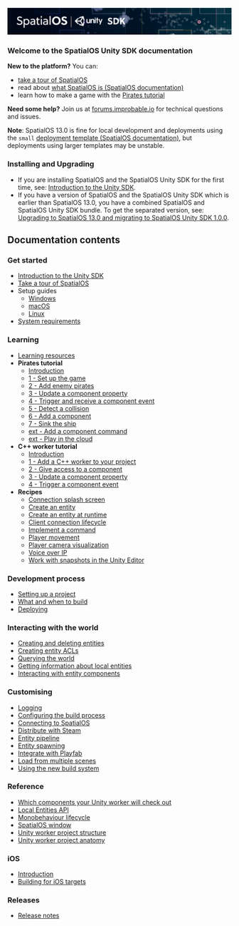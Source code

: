 ![SpatialOS Unity SDK documentation](assets/unity-sdk-header.png)

### Welcome to the SpatialOS Unity SDK documentation

**New to the platform?**
You can:
* [take a tour of SpatialOS](get-started/tour.md)
* read about [what SpatialOS is (SpatialOS documentation)](https://docs.improbable.io/reference/13.0/shared/concepts/spatialos)
* learn how to make a game with the [Pirates tutorial](tutorials/pirates/overview.md)

**Need some help?** Join us at [forums.improbable.io](https://forums.improbable.io) for technical questions and issues.

 **Note**:
SpatialOS 13.0 is fine for local development and deployments using the `small` [deployment template (SpatialOS documentation)](https://docs.improbable.io/reference/13.0/shared/reference/file-formats/launch-config#templates), but deployments using larger templates may be unstable.

### Installing and Upgrading
* If you are installing SpatialOS and the SpatialOS Unity SDK for the first time, see:
[Introduction to the Unity SDK](introduction.md).
* If you have a version of SpatialOS and the SpatialOS Unity SDK which is earlier than SpatialOS 13.0, you
have a combined SpatialOS and SpatialOS Unity SDK bundle. To get the separated version, see: [Upgrading to SpatialOS 13.0 and migrating to SpatialOS Unity SDK 1.0.0](migration.md).

## Documentation contents
### Get started
- [Introduction to the Unity SDK](introduction.md)
- [Take a tour of SpatialOS](get-started/tour.md)
- Setup guides
    - [Windows](get-started/setup/win.md)
    - [macOS](get-started/setup/mac.md)
    - [Linux](get-started/setup/linux.md)
- [System requirements](get-started/requirements.md)
### Learning
- [Learning resources](tutorials/learning-resources.md)
- **Pirates tutorial**
    - [Introduction](tutorials/pirates/overview.md)
    - [1 - Set up the game](tutorials/pirates/lesson1.md)
    - [2 - Add enemy pirates](tutorials/pirates/lesson2.md)
    - [3 - Update a component property](tutorials/pirates/lesson3.md)
    - [4 - Trigger and receive a component event](tutorials/pirates/lesson4.md)
    - [5 - Detect a collision](tutorials/pirates/lesson5.md)
    - [6 - Add a component](tutorials/pirates/lesson6.md)
    - [7 - Sink the ship](tutorials/pirates/lesson7.md)
    - [ext - Add a component command](tutorials/pirates/pirates-command.md)
    - [ext - Play in the cloud](tutorials/pirates/pirates-cloud.md)
- **C++ worker tutorial**
    + [Introduction](tutorials/cpp-worker-tutorial/introduction.md)
    + [1 - Add a C++ worker to your project](tutorials/cpp-worker-tutorial/add-cpp-worker.md)
    + [2 - Give access to a component](tutorials/cpp-worker-tutorial/give-component-access.md)
    + [3 - Update a component property](tutorials/cpp-worker-tutorial/move-pirate-ships.md)
    + [4 - Trigger a component event](tutorials/cpp-worker-tutorial/shooting-pirate-ships.md)
- **Recipes**
    - [Connection splash screen](tutorials/recipes/splash-screen.md)
    - [Create an entity](tutorials/recipes/entity-creation.md)
    - [Create an entity at runtime](tutorials/recipes/runtime-entity-creation.md)
    - [Client connection lifecycle](tutorials/recipes/client-lifecycle.md)
    - [Implement a command](tutorials/recipes/command.md)
    - [Player movement](tutorials/recipes/player-movement.md)
    - [Player camera visualization](tutorials/recipes/player-visualization.md)
    - [Voice over IP](tutorials/recipes/voip.md)
    - [Work with snapshots in the Unity Editor](tutorials/recipes/working-with-snapshots.md)
### Development process
- [Setting up a project](develop/set-up-unity-project.md)
- [What and when to build](develop/build.md)
- [Deploying](develop/deploy.md)
### Interacting with the world
- [Creating and deleting entities](interact-with-world/create-delete-entities.md)
- [Creating entity ACLs](interact-with-world/create-acls.md)
- [Querying the world](interact-with-world/query-world.md)
- [Getting information about local entities](interact-with-world/local-entities.md)
- [Interacting with entity components](interact-with-world/interact-components.md)
### Customising
- [Logging](customize/logging.md)
- [Configuring the build process](customize/configure-build.md)
- [Connecting to SpatialOS](customize/spatialos-connection.md)
- [Distribute with Steam](customize/steam.md)
- [Entity pipeline](customize/entity-pipeline.md)
- [Entity spawning](customize/spawn-rate-limiting.md)
- [Integrate with Playfab](customize/playfab.md)
- [Load from multiple scenes](customize/multiple-scenes.md)
- [Using the new build system](customize/minimal-build.md)
### Reference
- [Which components your Unity worker will check out](reference/component-interest.md)
- [Local Entities API](reference/local-entities-api.md)
- [Monobehaviour lifecycle](reference/monobehaviour-lifecycle.md)
- [SpatialOS window](reference/spatialos-window.md)
- [Unity worker project structure](reference/unity-worker-structure.md)
- [Unity worker project anatomy](reference/project-anatomy.md)
### iOS
- [Introduction](unity-ios/introduction.md)
- [Building for iOS targets](unity-ios/using.md)
### Releases
- [Release notes](releases/release-notes.md)
